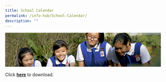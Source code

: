 ```yaml
---
title: School Calendar
permalink: /info-hub/School-Calendar/
description: ""
---
```

![](/images/Learning-@-St-Nicks_v2.jpg)

Click [<b>here</b>](/files/2022-St%20Nicholas%20Girls%20Sec%20School%20Calendar%20updated%205Jul.pdf) to download.